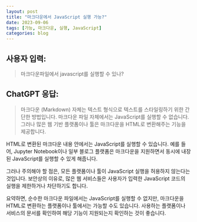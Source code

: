 ```yaml
---
layout: post
title: "마크다운에서 JavaScript 실행 가능?"
date: 2023-09-06
tags: [가능, 마크다운, 실행, JavaScript]
categories: blog
---
```


## 사용자 입력:
> 마크다운파일에서 javascript를 실행할 수 있나?

## ChatGPT 응답:
> 마크다운 (Markdown) 자체는 텍스트 형식으로 텍스트를 스타일링하기 위한 간단한 방법입니다. 마크다운 파일 자체에서는 JavaScript를 실행할 수 없습니다. 그러나 많은 웹 기반 플랫폼이나 툴은 마크다운을 HTML로 변환해주는 기능을 제공합니다.

HTML로 변환된 마크다운 내용 안에서는 JavaScript를 실행할 수 있습니다. 예를 들어, Jupyter Notebook이나 일부 블로그 플랫폼은 마크다운을 지원하면서 동시에 내장된 JavaScript를 실행할 수 있게 해줍니다.

그러나 주의해야 할 점은, 모든 플랫폼이나 툴이 JavaScript 실행을 허용하지 않는다는 것입니다. 보안상의 이유로, 많은 웹 서비스들은 사용자가 입력한 JavaScript 코드의 실행을 제한하거나 차단하기도 합니다.

요약하면, 순수한 마크다운 파일에서는 JavaScript를 실행할 수 없지만, 마크다운을 HTML로 변환하는 플랫폼이나 툴에서는 가능할 수도 있습니다. 사용하는 플랫폼이나 서비스의 문서를 확인하여 해당 기능이 지원되는지 확인하는 것이 좋습니다.

